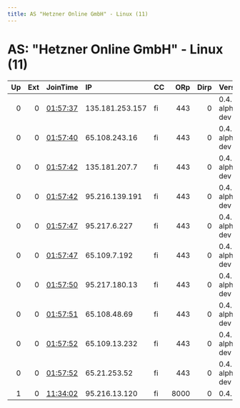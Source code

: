 ```yaml
---
title: AS "Hetzner Online GmbH" - Linux (11)
---
```


# AS: "Hetzner Online GmbH" - Linux (11)

|   Up |   Ext | JoinTime                                                                                              | IP              | CC   |   ORp |   Dirp | Version           | Contact                   | Nickname   |   eFamMembers |
|-----:|------:|:------------------------------------------------------------------------------------------------------|:----------------|:-----|------:|-------:|:------------------|:--------------------------|:-----------|--------------:|
|    0 |     0 | [01:57:37](https://nusenu.github.io/OrNetStats/w/relay/E22AB563591551E2F27C9B4B6BBEA5DE666DBF31.html) | 135.181.253.157 | fi   |   443 |      0 | 0.4.8.0-alpha-dev | None                      | Unnamed    |             1 |
|    0 |     0 | [01:57:40](https://nusenu.github.io/OrNetStats/w/relay/BD6D546AA12C9302A7704CB030B105F06EA2961E.html) | 65.108.243.16   | fi   |   443 |      0 | 0.4.8.0-alpha-dev | None                      | Unnamed    |             1 |
|    0 |     0 | [01:57:42](https://nusenu.github.io/OrNetStats/w/relay/59A3E564483AEC2B75AC461F5144A0AC835A7C58.html) | 135.181.207.7   | fi   |   443 |      0 | 0.4.8.0-alpha-dev | None                      | Unnamed    |             1 |
|    0 |     0 | [01:57:42](https://nusenu.github.io/OrNetStats/w/relay/5DC7F8F3063E0D7ED7F8B96DD6E8D10087ECD910.html) | 95.216.139.191  | fi   |   443 |      0 | 0.4.8.0-alpha-dev | None                      | Unnamed    |             1 |
|    0 |     0 | [01:57:47](https://nusenu.github.io/OrNetStats/w/relay/4F059C57FC10C438D4AE53BB33483A6CB93C753A.html) | 95.217.6.227    | fi   |   443 |      0 | 0.4.8.0-alpha-dev | None                      | Unnamed    |             1 |
|    0 |     0 | [01:57:47](https://nusenu.github.io/OrNetStats/w/relay/796F43DD19E126D80DC6814B7707A2C760151A42.html) | 65.109.7.192    | fi   |   443 |      0 | 0.4.8.0-alpha-dev | None                      | Unnamed    |             1 |
|    0 |     0 | [01:57:50](https://nusenu.github.io/OrNetStats/w/relay/F7035DB971661610AF37788F7D9AD1A8057522FE.html) | 95.217.180.13   | fi   |   443 |      0 | 0.4.8.0-alpha-dev | None                      | Unnamed    |             1 |
|    0 |     0 | [01:57:51](https://nusenu.github.io/OrNetStats/w/relay/65EE3EF808D71018D047DF9C5863CF2BC3A391B4.html) | 65.108.48.69    | fi   |   443 |      0 | 0.4.8.0-alpha-dev | None                      | Unnamed    |             1 |
|    0 |     0 | [01:57:52](https://nusenu.github.io/OrNetStats/w/relay/5610EFC4FD896D2B7C9DA1DA8EABDE507912276B.html) | 65.109.13.232   | fi   |   443 |      0 | 0.4.8.0-alpha-dev | None                      | Unnamed    |             1 |
|    0 |     0 | [01:57:52](https://nusenu.github.io/OrNetStats/w/relay/7A7927AEA0B9097A6B7F2C5ADC7A5FE89E73408F.html) | 65.21.253.52    | fi   |   443 |      0 | 0.4.8.0-alpha-dev | None                      | Unnamed    |             1 |
|    1 |     0 | [11:34:02](https://nusenu.github.io/OrNetStats/w/relay/0C36AE99B744E32088C9ED23D7A31F8D23AE1A58.html) | 95.216.13.120   | fi   |  8000 |      0 | 0.4.7.10          | email:bigcastle8127@airma | lancelot   |             1 |

